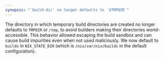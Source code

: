 ```yaml
---
synopsis: "`build-dir` no longer defaults to `$TMPDIR`"
---
```


The directory in which temporary build directories are created no longer defaults
to `TMPDIR` or `/tmp`, to avoid builders making their directories
world-accessible. This behavior allowed escaping the build sandbox and can
cause build impurities even when not used maliciously. We now default to `builds`
in `NIX_STATE_DIR` (which is `/nix/var/nix/builds` in the default configuration).

